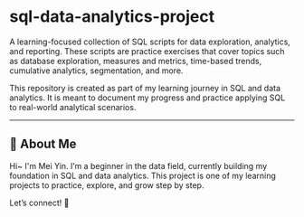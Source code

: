 # sql-data-analytics-project
A learning-focused collection of SQL scripts for data exploration, analytics, and reporting.
These scripts are practice exercises that cover topics such as database exploration, measures and metrics, time-based trends, cumulative analytics, segmentation, and more.

This repository is created as part of my learning journey in SQL and data analytics. It is meant to document my progress and practice applying SQL to real-world analytical scenarios.

---

## 🌟 About Me

Hi~ I'm Mei Yin.
I’m a beginner in the data field, currently building my foundation in SQL and data analytics.
This project is one of my learning projects to practice, explore, and grow step by step.

Let’s connect! 🚀
